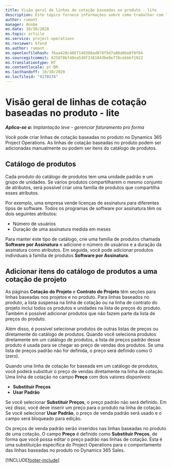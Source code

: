 ```yaml
---
title: Visão geral de linhas de cotação baseadas no produto - lite
description: Este tópico fornece informações sobre como trabalhar com linhas de cotação baseadas no produto.
author: rumant
manager: Annbe
ms.date: 10/30/2020
ms.topic: article
ms.service: project-operations
ms.reviewer: kfend
ms.author: rumant
ms.openlocfilehash: f6aa428c486f149308ad078f9d7a80a0be0f0f04
ms.sourcegitcommit: 625878bf48ea530f3381843be0e778cebbbf1922
ms.translationtype: HT
ms.contentlocale: pt-BR
ms.lasthandoff: 10/30/2020
ms.locfileid: "4178174"
---
```

# <a name="product-based-quote-lines-overview---lite"></a>Visão geral de linhas de cotação baseadas no produto - lite

_**Aplica-se a:** Implantação leve - gerenciar faturamento pro forma_

Você pode criar linhas de cotação baseadas no produto no Dynamics 365 Project Operations. As linhas de cotação baseadas no produto podem ser adicionadas manualmente ou podem ser itens do catálogo de produtos.

## <a name="product-catalog"></a>Catálogo de produtos

Cada produto do catálogo de produtos tem uma unidade padrão e um grupo de unidades. Se vários produtos compartilharem o mesmo conjunto de atributos, será possível criar uma família de produtos que compartilha esses atributos. 

Por exemplo, uma empresa vende licenças de assinatura para diferentes tipos de software. Todos os programas de software por assinatura têm os dois seguintes atributos:

- Número de usuários
- Duração de uma assinatura medida em meses

Para manter este tipo de catálogo, crie uma família de produtos chamada **Software por Assinatura** e adicione o número de usuários e a duração da assinatura como atributos. Em seguida, você pode adicionar produtos individuais à família de produtos **Software por Assinatura**.

## <a name="add-product-catalog-items-to-a-project-quote"></a>Adicionar itens do catálogo de produtos a uma cotação de projeto

As páginas **Cotação do Projeto** e **Contrato do Projeto** têm seções para linhas baseadas nos projetos e no produto. Para linhas baseados no produto, a lista suspensa na linha de cotação ou na linha de contrato do projeto inclui todos os produtos e unidades na lista de preços do produto. Também é possível adicionar produtos que não fazem parte da lista de preços do produto.

Além disso, é possível selecionar produtos de outras listas de preços ou diretamente do catálogo de produtos. Quando você seleciona produtos diretamente em um catálogo de produtos, a lista de preços padrão desse produto é usada para se chegar ao preço de vendas dos produtos. Se uma lista de preços padrão não for definida, o preço será definido como 0 (zero).

Quando uma linha de cotação for baseada em um catálogo de produtos, você poderá substituir o preço de vendas diretamente na linha de cotação. Uma linha de cotação no campo **Preço** com dois valores disponíveis:

- **Substituir Preços**
- **Usar Padrão**

Se você selecionar **Substituir Preços**, o preço padrão não será definido. Em vez disso, você deve inserir um preço para o produto na linha de cotação. Se você selecionar **Usar Padrão**, o preço de venda padrão será usado e o campo será bloqueado para edição.

Os preços de venda padrão serão inseridos nas linhas baseadas no produto de uma cotação. O campo **Preço** é definido como **Substituir Preços**, de forma que você possa editar o preço padrão nas linhas de cotação. Esta é uma substituição específica do Project Operations para o comportamento das linhas baseadas no produto no Dynamics 365 Sales.


[!INCLUDE[footer-include](../../includes/footer-banner.md)]